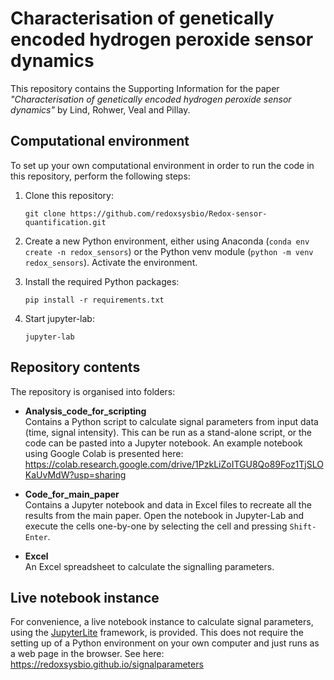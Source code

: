 # Characterisation of genetically encoded hydrogen peroxide sensor dynamics

This repository contains the Supporting Information for the paper 
*"Characterisation of genetically encoded hydrogen peroxide sensor dynamics"* 
by Lind, Rohwer, Veal and Pillay. 

## Computational environment

To set up your own computational environment in order to run the code in this repository,
perform the following steps:

1. Clone this repository:
    ```shell
    git clone https://github.com/redoxsysbio/Redox-sensor-quantification.git 
    ```

2. Create a new Python environment, either using Anaconda 
  (`conda env create -n redox_sensors`) or the Python venv module
   (`python -m venv redox_sensors`). Activate the environment.

3. Install the required Python packages:
    ```shell
    pip install -r requirements.txt
    ```

4. Start jupyter-lab:
    ```shell
    jupyter-lab 
    ```

## Repository contents

The repository is organised into folders:

- **Analysis_code_for_scripting**<br>
  Contains a Python script to calculate signal parameters from input data (time, signal intensity).
  This can be run as a stand-alone script, or the code can be pasted into a Jupyter notebook.
  An example notebook using Google Colab is presented here:
  https://colab.research.google.com/drive/1PzkLiZoITGU8Qo89Foz1TjSLOKaUvMdW?usp=sharing

- **Code_for_main_paper**<br>
  Contains a Jupyter notebook and data in Excel files to recreate all the results from the main paper.
  Open the notebook in Jupyter-Lab and execute the cells one-by-one by selecting the
  cell and pressing `Shift-Enter`.

- **Excel**<br>
  An Excel spreadsheet to calculate the signalling parameters.

## Live notebook instance

For convenience, a live notebook instance to calculate signal parameters, using the
[JupyterLite](https://jupyterlite.readthedocs.io/) framework, is provided. This does
not require the setting up of a Python environment on your own computer and just runs as a
web page in the browser.
See here:
https://redoxsysbio.github.io/signalparameters
